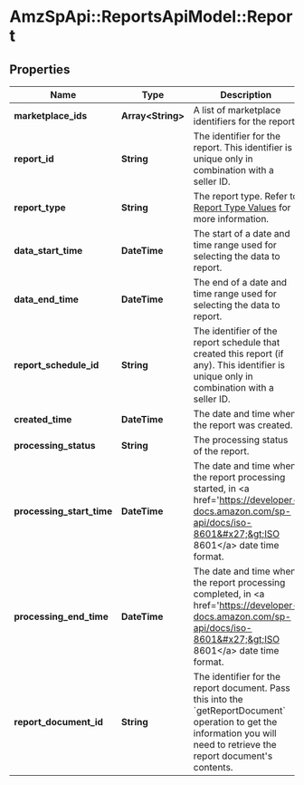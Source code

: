 # AmzSpApi::ReportsApiModel::Report

## Properties
Name | Type | Description | Notes
------------ | ------------- | ------------- | -------------
**marketplace_ids** | **Array&lt;String&gt;** | A list of marketplace identifiers for the report. | [optional] 
**report_id** | **String** | The identifier for the report. This identifier is unique only in combination with a seller ID. | 
**report_type** | **String** | The report type. Refer to [Report Type Values](https://developer-docs.amazon.com/sp-api/docs/report-type-values) for more information. | 
**data_start_time** | **DateTime** | The start of a date and time range used for selecting the data to report. | [optional] 
**data_end_time** | **DateTime** | The end of a date and time range used for selecting the data to report. | [optional] 
**report_schedule_id** | **String** | The identifier of the report schedule that created this report (if any). This identifier is unique only in combination with a seller ID. | [optional] 
**created_time** | **DateTime** | The date and time when the report was created. | 
**processing_status** | **String** | The processing status of the report. | 
**processing_start_time** | **DateTime** | The date and time when the report processing started, in &lt;a href&#x3D;&#x27;https://developer-docs.amazon.com/sp-api/docs/iso-8601&#x27;&gt;ISO 8601&lt;/a&gt; date time format. | [optional] 
**processing_end_time** | **DateTime** | The date and time when the report processing completed, in &lt;a href&#x3D;&#x27;https://developer-docs.amazon.com/sp-api/docs/iso-8601&#x27;&gt;ISO 8601&lt;/a&gt; date time format. | [optional] 
**report_document_id** | **String** | The identifier for the report document. Pass this into the &#x60;getReportDocument&#x60; operation to get the information you will need to retrieve the report document&#x27;s contents. | [optional] 

